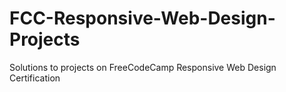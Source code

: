 # FCC-Responsive-Web-Design-Projects
Solutions to projects on FreeCodeCamp Responsive Web Design Certification
